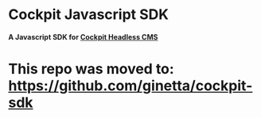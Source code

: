 # Cockpit Javascript SDK

#### A Javascript SDK for [Cockpit Headless CMS](https://github.com/agentejo/cockpit)

# This repo was moved to: https://github.com/ginetta/cockpit-sdk
